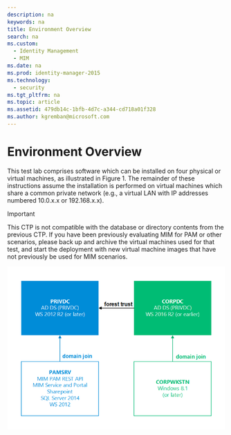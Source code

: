```yaml
---
description: na
keywords: na
title: Environment Overview
search: na
ms.custom: 
  - Identity Management
  - MIM
ms.date: na
ms.prod: identity-manager-2015
ms.technology: 
  - security
ms.tgt_pltfrm: na
ms.topic: article
ms.assetid: 479db14c-1bfb-4d7c-a344-cd718a01f328
ms.author: kgremban@microsoft.com
---
```

# Environment Overview
This test lab comprises software which can be installed on four physical or virtual machines, as illustrated in Figure 1. The remainder of these instructions assume the installation is performed on virtual machines which share a common private network (e.g., a virtual LAN with IP addresses numbered 10.0.x.x or 192.168.x.x).

> [!IMPORTANT]
> This CTP is not compatible with the database or directory contents from the previous CTP.  If you have been previously evaluating MIM for PAM or other scenarios, please back up and archive the virtual machines used for that test, and start the deployment with new virtual machine images that have not previously be used for MIM scenarios.

![](../Image/pam-test-lab-architecture.png)

